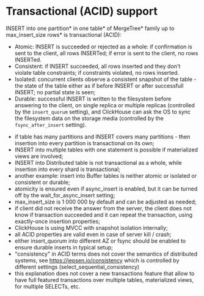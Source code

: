 # Transactional (ACID) support

INSERT into one partition* in one table* of MergeTree* family up to max_insert_size rows* is transactional (ACID):
- Atomic: INSERT is succeeded or rejected as a whole: if confirmation is sent to the client, all rows INSERTed; if error is sent to the client, no rows INSERTed.
- Consistent: if INSERT succeeded, all rows inserted and they don't violate table constraints; if constraints violated, no rows inserted.
- Isolated: concurrent clients observe a consistent snapshot of the table - the state of the table either as if before INSERT or after successfull INSERT; no partial state is seen;
- Durable: successful INSERT is written to the filesystem before answering to the client, on single replica or multiple replicas (controlled by the `insert_quorum` setting), and ClickHouse can ask the OS to sync the filesystem data on the storage media (controlled by the `fsync_after_insert` setting).
* if table has many partitions and INSERT covers many partitions - then insertion into every partition is transactional on its own;
* INSERT into multiple tables with one statement is possible if materialized views are involved;
* INSERT into Distributed table is not transactional as a whole, while insertion into every shard is transactional;
* another example: insert into Buffer tables is neither atomic or isolated or consistent or durable;
* atomicity is ensured even if async_insert is enabled, but it can be turned off by the wait_for_async_insert setting;
* max_insert_size is 1 000 000 by default and can be adjusted as needed;
* if client did not receive the answer from the server, the client does not know if transaction succeeded and it can repeat the transaction, using exactly-once insertion properties;
* ClickHouse is using MVCC with snapshot isolation internally;
* all ACID properties are valid even in case of server kill / crash;
* either insert_quorum into different AZ or fsync should be enabled to ensure durable inserts in typical setup;
* "consistency" in ACID terms does not cover the semantics of distributed systems, see https://jepsen.io/consistency which is controlled by different settings (select_sequential_consistency)
* this explanation does not cover a new transactions feature that allow to have full featured transactions over multiple tables, materialized views, for multiple SELECTs, etc.
